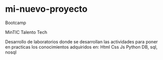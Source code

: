 # mi-nuevo-proyecto
Bootcamp

MinTIC Talento Tech

Desarrollo de laboratorios donde se desarrollan las actividades para 
poner en practicas los conocimientos adquiridos en:
Html
Css
Js
Python
DB, sql, nosql
